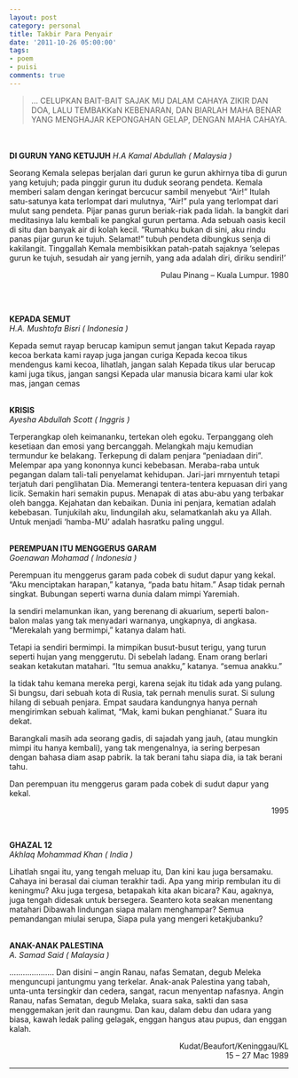 ```yaml
---
layout: post
category: personal
title: Takbir Para Penyair
date: '2011-10-26 05:00:00'
tags:
- poem
- puisi
comments: true
---
```


 > … CELUPKAN BAIT-BAIT SAJAK MU DALAM CAHAYA ZIKIR DAN DOA, LALU TEMBAKKaN KEBENARAN, DAN BIARLAH MAHA BENAR YANG MENGHAJAR KEPONGAHAN GELAP, DENGAN MAHA CAHAYA.

<br/><br/>**DI GURUN YANG KETUJUH**
*H.A Kamal Abdullah ( Malaysia )*

Seorang Kemala selepas berjalan dari gurun ke gurun akhirnya tiba di gurun yang ketujuh; pada pinggir gurun itu duduk seorang pendeta. Kemala memberi salam dengan keringat bercucur sambil menyebut “Air!” Itulah satu-satunya kata terlompat dari mulutnya, “Air!” pula yang terlompat dari mulut sang pendeta. Pijar panas gurun beriak-riak pada lidah. Ia bangkit dari meditasinya lalu kembali ke pangkal gurun pertama. Ada sebuah oasis kecil di situ dan banyak air di kolah kecil. “Rumahku bukan di sini, aku rindu panas pijar gurun ke tujuh. Selamat!” tubuh pendeta dibungkus senja di kakilangit. Tinggallah Kemala membisikkan patah-patah sajaknya ‘selepas gurun ke tujuh, sesudah air yang jernih, yang ada adalah diri, diriku sendiri!’
<p align="right">Pulau Pinang – Kuala Lumpur. 1980</p>
<br/><br/>

**KEPADA SEMUT**<br/>
*H.A. Mushtofa Bisri ( Indonesia )*

Kepada semut rayap berucap
kamipun semut jangan takut
Kepada rayap kecoa berkata
kami rayap juga jangan curiga
Kepada kecoa tikus mendengus
kami kecoa, lihatlah, jangan salah
Kepada tikus ular berucap
kami juga tikus, jangan sangsi
Kepada ular manusia bicara
kami ular kok mas, jangan cemas
<br/><br/>

**KRISIS**<br/>
*Ayesha Abdullah Scott ( Inggris )*

Terperangkap oleh keimananku, tertekan oleh egoku.
Terpanggang oleh kesetiaan dan emosi yang bercanggah.
Melangkah maju kemudian termundur ke belakang.
Terkepung di dalam penjara “peniadaan diri”.
Melempar apa yang kononnya kunci kebebasan.
Meraba-raba untuk pegangan dalam tali-tali penyelamat kehidupan.
Jari-jari mrnyentuh tetapi terjatuh dari penglihatan Dia.
Memerangi tentera-tentera kepuasan diri yang licik.
Semakin hari semakin pupus.
Menapak di atas abu-abu yang terbakar oleh bangga.
Kejahatan dan kebaikan.
Dunia ini penjara, kematian adalah kebebasan.
Tunjukilah aku, lindungilah aku, selamatkanlah aku ya Allah.
Untuk menjadi ‘hamba-MU’ adalah hasratku paling unggul.
<br/><br/>

**PEREMPUAN ITU MENGGERUS GARAM**<br/>
*Goenawan Mohamad ( Indonesia )*

 Perempuan itu menggerus garam pada cobek di sudut dapur yang kekal. “Aku menciptakan harapan,” katanya, “pada batu hitam.” Asap tidak pernah singkat. Bubungan seperti warna dunia dalam mimpi Yaremiah.

Ia sendiri melamunkan ikan, yang berenang di akuarium, seperti balon-balon malas yang tak menyadari warnanya, ungkapnya, di angkasa. “Merekalah yang bermimpi,” katanya dalam hati.

Tetapi ia sendiri bermimpi. Ia mimpikan busut-busut terigu, yang turun seperti hujan yang menggerutu. Di sebelah ladang. Enam orang berlari seakan ketakutan matahari. “Itu semua anakku,” katanya. “semua anakku.”

Ia tidak tahu kemana mereka pergi, karena sejak itu tidak ada yang pulang. Si bungsu, dari sebuah kota di Rusia, tak pernah menulis surat. Si sulung hilang di sebuah penjara. Empat saudara kandungnya hanya pernah mengirimkan sebuah kalimat, “Mak, kami bukan penghianat.” Suara itu dekat.

Barangkali masih ada seorang gadis, di sajadah yang jauh, (atau mungkin mimpi itu hanya kembali), yang tak mengenalnya, ia sering berpesan dengan bahasa diam asap pabrik. Ia tak berani tahu siapa dia, ia tak berani tahu.

Dan perempuan itu menggerus garam pada cobek di sudut dapur yang kekal.
<p align="right">1995</p>
<br/>

**GHAZAL 12**<br/>
*Akhlaq Mohammad Khan ( India )*

Lihatlah sngai itu, yang tengah meluap itu,
Dan kini kau juga bersamaku.
Cahaya ini berasal dai ciuman terakhir tadi.
Apa yang mirip rembulan itu di keningmu?
Aku juga tergesa, betapakah kita akan bicara?
Kau, agaknya, juga tengah didesak untuk bersegera.
Seantero kota seakan menentang matahari
Dibawah lindungan siapa malam menghampar?
Semua pemandangan miulai serupa,
Siapa pula yang mengeri ketakjubanku?
<br/><br/>

**ANAK-ANAK PALESTINA**<br/>
*A. Samad Said ( Malaysia )*

………………..
Dan disini –
angin Ranau, nafas Sematan, degub Meleka
menguncupi jantungmu yang terkelar.
Anak-anak Palestina yang tabah,
unta-unta tersingkir dan cedera,
sangat, racun menyentap nafasnya.
Angin Ranau, nafas Sematan, degub Melaka,
suara saka, sakti dan sasa
menggemakan jerit dan raungmu. Dan kau,
dalam debu dan udara yang biasa,
kawah ledak paling gelagak,
enggan hangus atau pupus, dan enggan kalah.
<p align="right">Kudat/Beaufort/Keninggau/KL<br />15 – 27 Mac 1989</p>

***

[^1]: **UMMAT**, No 10 Thn. I, 13 November1995 / 20 Jumadil Akhir 1416 H
